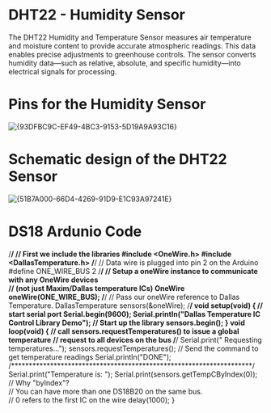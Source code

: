 # DHT22 - Humidity Sensor
The DHT22 Humidity and Temperature Sensor measures air temperature and moisture content to provide accurate atmospheric readings. 
This data enables precise adjustments to greenhouse controls.
The sensor converts humidity data—such as relative, absolute, and specific humidity—into electrical signals for processing.

# Pins for the Humidity Sensor 
![{93DFBC9C-EF49-4BC3-9153-5D19A9A93C16}](https://github.com/user-attachments/assets/31d9cbf5-cc5b-4755-a3c8-06e378b5d7a2)

# Schematic design of the DHT22 Sensor
![{51B7A000-66D4-4269-91D9-E1C93A97241E}](https://github.com/user-attachments/assets/9e544262-1330-4a7e-ad2d-0d93abfe28e9)

# DS18 Ardunio Code 
/********************************************************************/
// First we include the libraries
#include <OneWire.h> 
#include <DallasTemperature.h>
/********************************************************************/
// Data wire is plugged into pin 2 on the Arduino 
#define ONE_WIRE_BUS 2 
/********************************************************************/
// Setup a oneWire instance to communicate with any OneWire devices  
// (not just Maxim/Dallas temperature ICs) 
OneWire oneWire(ONE_WIRE_BUS); 
/********************************************************************/
// Pass our oneWire reference to Dallas Temperature. 
DallasTemperature sensors(&oneWire);
/********************************************************************/ 
void setup(void) 
{ 
 // start serial port 
 Serial.begin(9600); 
 Serial.println("Dallas Temperature IC Control Library Demo"); 
 // Start up the library 
 sensors.begin(); 
} 
void loop(void) 
{ 
 // call sensors.requestTemperatures() to issue a global temperature 
 // request to all devices on the bus 
/********************************************************************/
 Serial.print(" Requesting temperatures..."); 
 sensors.requestTemperatures(); // Send the command to get temperature readings 
 Serial.println("DONE"); 
/********************************************************************/
 Serial.print("Temperature is: "); 
 Serial.print(sensors.getTempCByIndex(0)); // Why "byIndex"?  
   // You can have more than one DS18B20 on the same bus.  
   // 0 refers to the first IC on the wire 
   delay(1000); 
} 


